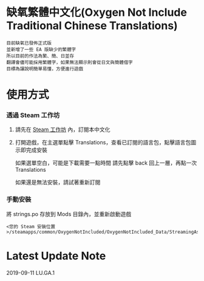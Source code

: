 # 缺氧繁體中文化(Oxygen Not Include Traditional Chinese Translations)

    目前缺氧已發佈正式版
    並新增了一些 EA 版缺少的繁體字
	所以目前的作法為繁、簡、日並存
    翻譯會儘可能採用繁體字，如果無法顯示則會從日文與簡體借字
    目標為讓說明簡單易懂，方便進行遊戲


# 使用方式

### 透過 Steam 工作坊

1. 請先在 [Steam 工作坊](http://steamcommunity.com/sharedfiles/filedetails/?id=929305589) 內，訂閱本中文化
2. 打開遊戲，在主選單點擊 Translations，查看已訂閱的語言包，點擊語言包圖示即完成安裝

    如果選單空白，可能是下載需要一點時間
    請先點擊 back 回上一層，再點一次 Translations

    如果還是無法安裝，請試著重新訂閱

### 手動安裝

將 strings.po 存放到 Mods 目錄內，並重新啟動遊戲

```
<您的 Steam 安裝位置>/steamapps/common/OxygenNotIncluded/OxygenNotIncluded_Data/StreamingAssets/Mods
```


# Latest Update Note

2019-09-11 LU.GA.1
